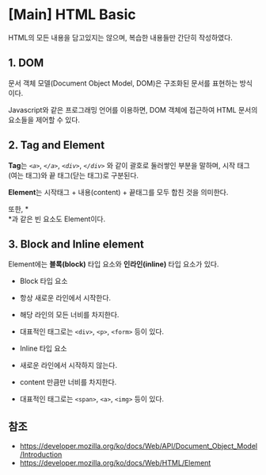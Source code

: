 # [Main] HTML Basic
HTML의 모든 내용을 담고있지는 않으며, 복습한 내용들만 간단히 작성하였다.

## 1. DOM
문서 객체 모델(Document Object Model, DOM)은 구조화된 문서를 표현하는 방식이다.

Javascript와 같은 프로그래밍 언어를 이용하면, DOM 객체에 접근하여 HTML 문서의 요소들을 제어할 수 있다.

## 2. Tag and Element
**Tag**는 *`<a>`*, *`</a>`*, *`<div>`*, *`</div>`* 와 같이 괄호로 둘러쌓인 부분을 말하며, 시작 태그(여는 태그)와 끝 태그(닫는 태그)로 구분된다.

**Element**는 시작태그 + 내용(content) + 끝태그를 모두 합친 것을 의미한다.

또한, *<br/>*과 같은 빈 요소도 Element이다.

## 3. Block and Inline element
Element에는 **블록(block)** 타입 요소와 **인라인(inline)** 타입 요소가 있다.
- Block 타입 요소
 - 항상 새로운 라인에서 시작한다.
 - 해당 라인의 모든 너비를 차지한다.
 - 대표적인 태그로는 `<div>`, `<p>`, `<form>` 등이 있다.
 
 
- Inline 타입 요소
 - 새로운 라인에서 시작하지 않는다.
 - content 만큼만 너비를 차지한다.
 - 대표적인 태그로는 `<span>`, `<a>`, `<img>` 등이 있다.

## 참조
- https://developer.mozilla.org/ko/docs/Web/API/Document_Object_Model/Introduction
- https://developer.mozilla.org/ko/docs/Web/HTML/Element
